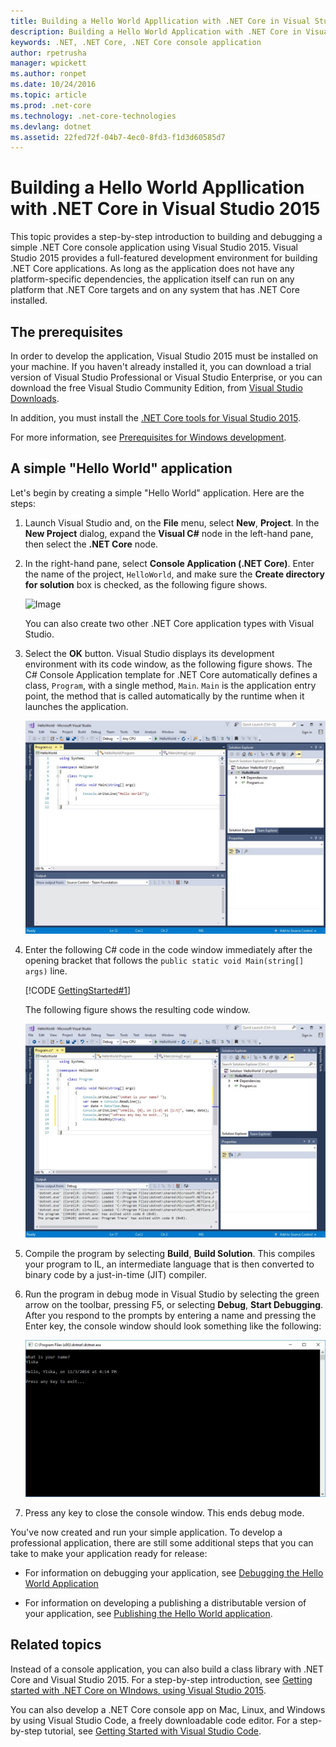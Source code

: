 ```yaml
---
title: Building a Hello World Appllication with .NET Core in Visual Studio 2015
description: Building a Hello World Application with .NET Core in Visual Studio 2015
keywords: .NET, .NET Core, .NET Core console application
author: rpetrusha
manager: wpickett
ms.author: ronpet
ms.date: 10/24/2016
ms.topic: article
ms.prod: .net-core
ms.technology: .net-core-technologies
ms.devlang: dotnet
ms.assetid: 22fed72f-04b7-4ec0-8fd3-f1d3d60585d7
---
```


# Building a Hello World Appllication with .NET Core in Visual Studio 2015 #

This topic provides a step-by-step introduction to building and debugging a simple .NET Core console application using Visual Studio 2015. Visual Studio 2015 provides a full-featured development environment for building .NET Core applications. As long as the application does not have any platform-specific dependencies, the application itself can run on any platform that .NET Core targets and on any system that has .NET Core installed.

## The prerequisites ##

In order to develop the application, Visual Studio 2015 must be installed on your machine. If you  haven't already installed it, you can download a trial version of Visual Studio Professional or Visual Studio Enterprise, or you can download the free Visual Studio Community Edition, from  [Visual Studio Downloads](https://www.visualstudio.com/downloads/).

In addition, you must install the [.NET Core tools for Visual Studio 2015](https://go.microsoft.com/fwlink/?LinkID=827546).

For more information, see [Prerequisites for Windows development](../../core/windows-prerequisites.md).

## A simple "Hello World" application ##

Let's begin by creating a simple "Hello World" application. Here are the steps:

1. Launch Visual Studio and, on the **File** menu, select **New**, **Project**. In the **New Project** dialog, expand the **Visual C#** node in the left-hand pane, then select the **.NET Core** node. 

2. In the right-hand pane, select **Console Application (.NET Core)**. Enter the name of the project, `HelloWorld`, and make sure the **Create directory for solution** box is checked, as the following figure shows.

   ![Image](./media/vs_newproject.jpg)

   You can also create two other .NET Core application types with Visual Studio.

3. Select the **OK** button. Visual Studio displays its development environment with its code window, as the following figure shows. The C# Console Application template for .NET Core automatically defines a class, `Program`, with a single method, `Main`. `Main` is the application entry point, the method that is called automatically by the runtime when it launches the application.

   ![Image](./media/vs_devenv.jpg)

4. Enter the following C# code in the code window immediately after the opening bracket that follows the `public static void Main(string[] args)` line.

   [!CODE [GettingStarted#1](../../../samples/snippets/csharp/getting_started/with_visual_studio/helloworld.cs#1)]

   The following figure shows the resulting code window.

   ![Image](./media/codewindow.jpg)

5. Compile the program by selecting **Build**, **Build Solution**. This compiles your program to IL, an intermediate language that is then converted to binary code by a just-in-time (JIT) compiler.

6. Run the program in debug mode in Visual Studio by selecting the green arrow on the toolbar, pressing F5, or selecting **Debug**, **Start Debugging**. After you respond to the prompts by entering a name and pressing the Enter key, the console window should look something like the following:

   ![Image](./media/console.jpg)

7. Press any key to close the console window. This ends debug mode.

You've now created and run your simple application. To develop a professional application, there are still some additional steps that you can take to make your application ready for release:

- For information on debugging your application, see [Debugging the Hello World Application](.\debugging-with-visual-studio.md)

- For information on developing a publishing a distributable version of your application, see [Publishing the Hello World application](./publishing-with-visual-studio.md).

## Related topics ##

Instead of a console application, you can also build a class library with .NET Core and Visual Studio 2015. For a step-by-step introduction, see [Getting started with .NET Core on WIndows, using Visual Studio 2015](../../core/tutorials/using-on-windows.md).

You can also develop a .NET Core console app on Mac, Linux, and Windows by using Visual Studio Code, a freely downloadable code editor. For a step-by-step tutorial, see [Getting Started with Visual Studio Code](.\with-visual-studio-code.md).
